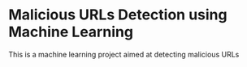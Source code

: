 # Malicious URLs Detection using Machine Learning
This is a machine learning project aimed at detecting malicious URLs
